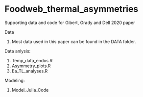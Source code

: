 # Foodweb_thermal_asymmetries
Supporting data and code for Gibert, Grady and Dell 2020 paper

Data
1) Most data used in this paper can be found in the DATA folder. 

Data anlysis:
1) Temp_data_endos.R
2) Asymmetry_plots.R
3) Ea_TL_analyses.R

Modeling:
1) Model_Julia_Code
